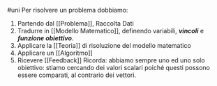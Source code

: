 #uni 
Per risolvere un problema dobbiamo:
1. Partendo dal [[Problema]], Raccolta Dati
2. Tradurre in [[Modello Matematico]], definendo variabili, ___vincoli___ e ___funzione obiettivo___.
3. Applicare la [[Teoria]] di risoluzione del modello matematico
4. Applicare un [[Algoritmo]] 
5. Ricevere [[Feedback]] 
Ricorda: abbiamo sempre uno ed uno solo obiettivo: stiamo cercando dei valori scalari poiché questi possono essere comparati, al contrario dei vettori.